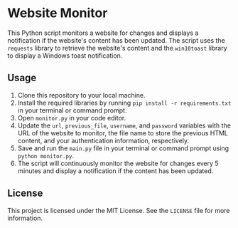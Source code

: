 # Website Monitor

This Python script monitors a website for changes and displays a notification if the website's content has been updated. The script uses the `requests` library to retrieve the website's content and the `win10toast` library to display a Windows toast notification.

## Usage

1. Clone this repository to your local machine.
2. Install the required libraries by running `pip install -r requirements.txt` in your terminal or command prompt.
3. Open `monitor.py` in your code editor.
4. Update the `url`, `previous_file`, `username`, and `password` variables with the URL of the website to monitor, the file name to store the previous HTML content, and your authentication information, respectively.
5. Save and run the `main.py` file in your terminal or command prompt using `python monitor.py`.
6. The script will continuously monitor the website for changes every 5 minutes and display a notification if the content has been updated.

## License

This project is licensed under the MIT License. See the `LICENSE` file for more information.

